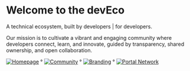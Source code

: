 # Welcome to the devEco

A technical ecosystem, built by developers | for developers.

Our mission is to cultivate a vibrant and engaging community where developers connect, learn, and innovate, guided by transparency, shared ownership, and open collaboration.

[![Homepage](https://img.shields.io/badge/Homepage-thedeveco.com-green)](https://thedeveco.com) ° [![Community](https://img.shields.io/badge/Community-discord.gg/deveco-darkblue)](https://discord.gg/deveco) ° [![Branding](https://img.shields.io/badge/Branding-/thedeveco/branding-blue)](https://github.com/thedeveco/branding) ° [![Portal Network](https://img.shields.io/badge/PortalNetwork-/thedevEco/PortalNetwork-purple)](https://github.com/thedeveco/PortalNetwork)
